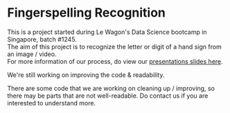 # Fingerspelling Recognition
This is a project started during Le Wagon's Data Science bootcamp in Singapore, batch #1245. \
The aim of this project is to recognize the letter or digit of a hand sign from an image / video. \
For more information of our process, do view our [presentations slides here](https://docs.google.com/presentation/d/12AQXTAfTBFhQu7rME_9rIlx_qIa7poaSdB0AbJ9kSjE/edit?usp=sharing).
  
  We're still working on improving the code & readability.
  
  There are some code that we are working on cleaning up / improving, so there may be parts that are not well-readable. Do contact us if you are interested to understand more.
